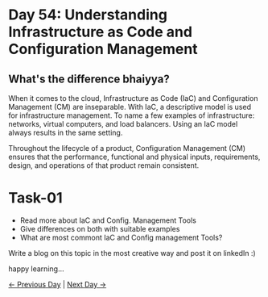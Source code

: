 # Day 54: Understanding Infrastructure as Code and Configuration Management

## What's the difference bhaiyya?

When it comes to the cloud, Infrastructure as Code (IaC) and Configuration Management (CM) are inseparable. With IaC, a descriptive model is used for infrastructure management. To name a few examples of infrastructure: networks, virtual computers, and load balancers. Using an IaC model always results in the same setting.

Throughout the lifecycle of a product, Configuration Management (CM) ensures that the performance, functional and physical inputs, requirements, design, and operations of that product remain consistent.

# Task-01

- Read more about IaC and Config. Management Tools
- Give differences on both with suitable examples
- What are most commont IaC and Config management Tools?

Write a blog on this topic in the most creative way and post it on linkedIn :)

happy learning...

[← Previous Day](../day53/README.md) | [Next Day →](../day55/README.md)
